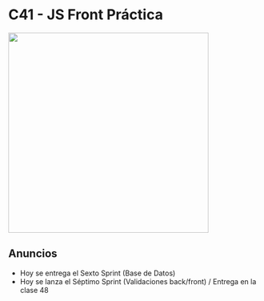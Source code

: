 # C41 - JS Front Práctica

<img src="https://media.giphy.com/media/HrK88AmtPShSouXG1Y/giphy.gif" width="400" >

## Anuncios

- Hoy se entrega el Sexto Sprint (Base de Datos)
- Hoy se lanza el Séptimo Sprint (Validaciones back/front) / Entrega en la clase 48